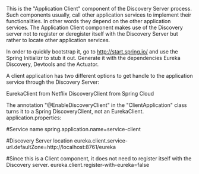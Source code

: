 This is the "Application Client" component of the Discovery Server process. Such components usually, call other application services to implement their functionalities. In other words they depend on the other application services. The Application Client component makes use of the Discovery server not to register or deregister itself with the Discovery Server but rather to locate other application services.

In order to quickly bootstrap it, go to http://start.spring.io/ and use the Spring Initializr to stub it out.
Generate it with the dependencies Eureka Discovery, Devtools and the Actuator.

A client application has two different options to get handle to the application service through the Discovery Server:

EurekaClient from Netflix
DiscoveryClient from Spring Cloud

The annotation "@EnableDiscoveryClient" in the "ClientApplication" class turns it to a Spring DiscoveryClient, not an EurekaClient.
application.properties:

#Service name
spring.application.name=service-client

#Discovery Server location
eureka.client.service-url.defaultZone=http://localhost:8761/eureka

#Since this is a Client component, it does not need to register itself with the Discovery server.
eureka.client.register-with-eureka=false 